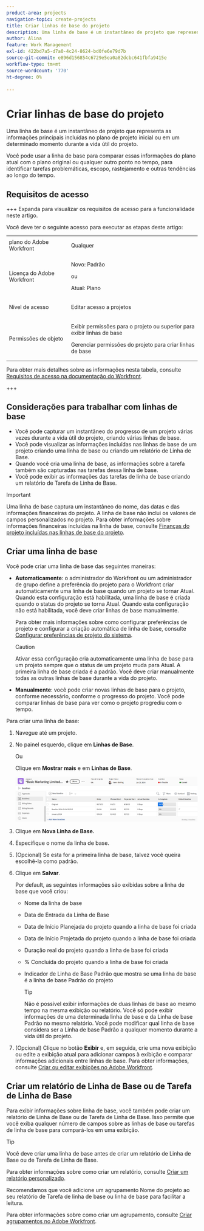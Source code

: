 ```yaml
---
product-area: projects
navigation-topic: create-projects
title: Criar linhas de base do projeto
description: Uma linha de base é um instantâneo de projeto que representa as informações principais incluídas no plano de projeto inicial ou em um determinado momento durante a vida útil do projeto.
author: Alina
feature: Work Management
exl-id: 422bd7a5-d7a0-4c24-8624-bd0fe6e79d7b
source-git-commit: e896d156854c6729e5ea0a82dcbc641fbfa9415e
workflow-type: tm+mt
source-wordcount: '770'
ht-degree: 0%

---
```


# Criar linhas de base do projeto

<!-- Audited: 12/2023 -->

Uma linha de base é um instantâneo de projeto que representa as informações principais incluídas no plano de projeto inicial ou em um determinado momento durante a vida útil do projeto.

Você pode usar a linha de base para comparar essas informações do plano atual com o plano original ou qualquer outro ponto no tempo, para identificar tarefas problemáticas, escopo, rastejamento e outras tendências ao longo do tempo.

## Requisitos de acesso

+++ Expanda para visualizar os requisitos de acesso para a funcionalidade neste artigo.

<!--
drafted for P&P:

<table style="table-layout:auto"> 
 <col> 
 <col> 
 <tbody> 
  <tr> 
   <td role="rowheader">Adobe Workfront plan*</td> 
   <td> <p>Any</p> </td> 
  </tr> 
  <tr> 
   <td role="rowheader">Adobe Workfront license*</td> 
   <td> <p>Current license: Standard </p> 
   Or
   <p>Legacy license: Plan </p> 
   </td> 
  </tr> 
  <tr> 
   <td role="rowheader">Access level*</td> 
   <td> <p>Edit access to Projects</p> <p><b>NOTE</b>
   
   If you still don't have access, ask your Workfront administrator if they set additional restrictions in your access level. For information about access to projects, see <a href="../../../administration-and-setup/add-users/configure-and-grant-access/grant-access-projects.md" class="MCXref xref">Grant access to projects</a>. For information on how a Workfront administrator can change your access level, see <a href="../../../administration-and-setup/add-users/configure-and-grant-access/create-modify-access-levels.md" class="MCXref xref">Create or modify custom access levels</a>. </p> </td> 
  </tr> 
  <tr> 
   <td role="rowheader">Object permissions</td> 
   <td> <p>View permissions to the project or higher to view baselines</p> <p>Manage permissions to the project to create baselines</p> <p> For information about project permissions, see <a href="../../../workfront-basics/grant-and-request-access-to-objects/share-a-project.md" class="MCXref xref">Share a project in Adobe Workfront</a>.</p> <p>For information on requesting additional access, see <a href="../../../workfront-basics/grant-and-request-access-to-objects/request-access.md" class="MCXref xref">Request access to objects </a>.</p> </td> 
  </tr> 
 </tbody> 
</table>
-->

Você deve ter o seguinte acesso para executar as etapas deste artigo:

<table style="table-layout:auto"> 
 <col> 
 <col> 
 <tbody> 
  <tr> 
   <td role="rowheader">plano do Adobe Workfront</td> 
   <td> <p>Qualquer</p> </td> 
  </tr> 
  <tr> 
   <td role="rowheader">Licença do Adobe Workfront</td> 
    <td><p>Novo: Padrão</p>
        <p>ou</p>
        <p>Atual: Plano </p> </td> 
  </tr> 
  <tr> 
   <td role="rowheader">Nível de acesso</td> 
   <td> <p>Editar acesso a projetos</p> </td> 
  </tr> 
  <tr> 
   <td role="rowheader">Permissões de objeto</td> 
   <td> <p>Exibir permissões para o projeto ou superior para exibir linhas de base</p> <p>Gerenciar permissões do projeto para criar linhas de base</p> </td> 
  </tr> 
 </tbody> 
</table>

Para obter mais detalhes sobre as informações nesta tabela, consulte [Requisitos de acesso na documentação do Workfront](/help/quicksilver/administration-and-setup/add-users/access-levels-and-object-permissions/access-level-requirements-in-documentation.md).

+++

## Considerações para trabalhar com linhas de base

* Você pode capturar um instantâneo do progresso de um projeto várias vezes durante a vida útil do projeto, criando várias linhas de base.
* Você pode visualizar as informações incluídas nas linhas de base de um projeto criando uma linha de base ou criando um relatório de Linha de Base.
* Quando você cria uma linha de base, as informações sobre a tarefa também são capturadas nas tarefas dessa linha de base.
* Você pode exibir as informações das tarefas de linha de base criando um relatório de Tarefa de Linha de Base.

>[!IMPORTANT]
>
>Uma linha de base captura um instantâneo do nome, das datas e das informações financeiras do projeto. A linha de base não inclui os valores de campos personalizados no projeto. Para obter informações sobre informações financeiras incluídas na linha de base, consulte [Finanças do projeto incluídas nas linhas de base do projeto](../../../manage-work/projects/project-finances/project-finances-included-in-project-baselines.md).

## Criar uma linha de base

Você pode criar uma linha de base das seguintes maneiras:

* **Automaticamente**: o administrador do Workfront ou um administrador de grupo define a preferência do projeto para o Workfront criar automaticamente uma linha de base quando um projeto se tornar Atual. Quando esta configuração está habilitada, uma linha de base é criada quando o status do projeto se torna Atual. Quando esta configuração não está habilitada, você deve criar linhas de base manualmente.

  Para obter mais informações sobre como configurar preferências de projeto e configurar a criação automática de linha de base, consulte [Configurar preferências de projeto do sistema](../../../administration-and-setup/set-up-workfront/configure-system-defaults/set-project-preferences.md).

  >[!CAUTION]
  >
  >Ativar essa configuração cria automaticamente uma linha de base para um projeto sempre que o status de um projeto muda para Atual. A primeira linha de base criada é a padrão. Você deve criar manualmente todas as outras linhas de base durante a vida do projeto.

* **Manualmente**: você pode criar novas linhas de base para o projeto, conforme necessário, conforme o progresso do projeto. Você pode comparar linhas de base para ver como o projeto progrediu com o tempo.

Para criar uma linha de base:

1. Navegue até um projeto.
1. No painel esquerdo, clique em **Linhas de Base**.

   Ou

   Clique em **Mostrar mais** e em **Linhas de Base**.

   ![Seção Linhas de Base no projeto](assets/baselines-section-on-project-with-header.png)

1. Clique em **Nova Linha de Base.**
1. Especifique o nome da linha de base.
1. (Opcional) Se esta for a primeira linha de base, talvez você queira escolhê-la como padrão.
1. Clique em **Salvar**.

   Por default, as seguintes informações são exibidas sobre a linha de base que você criou:

   * Nome da linha de base
   * Data de Entrada da Linha de Base
   * Data de Início Planejada do projeto quando a linha de base foi criada
   * Data de Início Projetada do projeto quando a linha de base foi criada
   * Duração real do projeto quando a linha de base foi criada
   * % Concluída do projeto quando a linha de base foi criada
   * Indicador de Linha de Base Padrão que mostra se uma linha de base é a linha de base Padrão do projeto

     >[!TIP]
     >
     >Não é possível exibir informações de duas linhas de base ao mesmo tempo na mesma exibição ou relatório. Você só pode exibir informações de uma determinada linha de base e da Linha de base Padrão no mesmo relatório. Você pode modificar qual linha de base considera ser a Linha de base Padrão a qualquer momento durante a vida útil do projeto.

1. (Opcional) Clique no botão **Exibir** e, em seguida, crie uma nova exibição ou edite a exibição atual para adicionar campos à exibição e comparar informações adicionais entre linhas de base. Para obter informações, consulte [Criar ou editar exibições no Adobe Workfront](/help/quicksilver/reports-and-dashboards/reports/reporting-elements/create-edit-views.md).

## Criar um relatório de Linha de Base ou de Tarefa de Linha de Base

Para exibir informações sobre linha de base, você também pode criar um relatório de Linha de Base ou de Tarefa de Linha de Base. Isso permite que você exiba qualquer número de campos sobre as linhas de base ou tarefas de linha de base para compará-los em uma exibição.

>[!TIP]
>
>Você deve criar uma linha de base antes de criar um relatório de Linha de Base ou de Tarefa de Linha de Base.

Para obter informações sobre como criar um relatório, consulte [Criar um relatório personalizado](../../../reports-and-dashboards/reports/creating-and-managing-reports/create-custom-report.md).

Recomendamos que você adicione um agrupamento Nome do projeto ao seu relatório de Tarefa de linha de base ou linha de base para facilitar a leitura.

Para obter informações sobre como criar um agrupamento, consulte [Criar agrupamentos no Adobe Workfront](../../../reports-and-dashboards/reports/reporting-elements/create-groupings.md).
